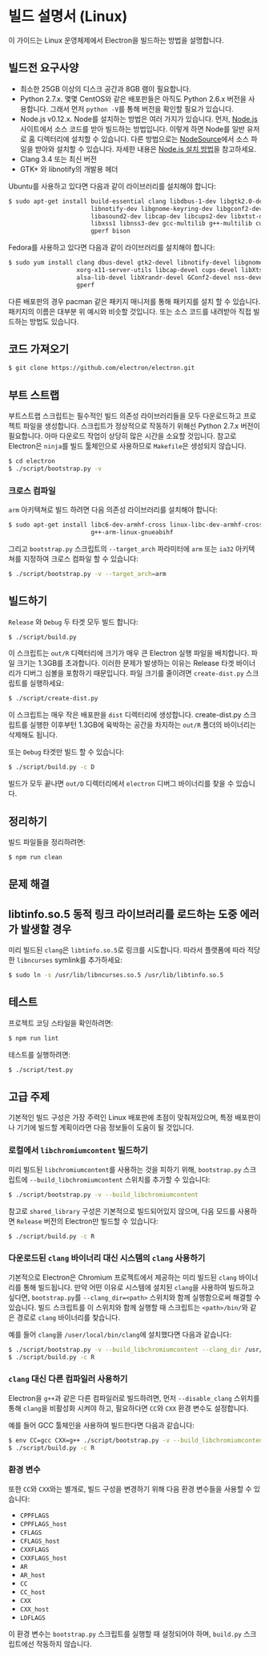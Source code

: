 # 빌드 설명서 (Linux)

이 가이드는 Linux 운영체제에서 Electron을 빌드하는 방법을 설명합니다.

## 빌드전 요구사양

* 최소한 25GB 이상의 디스크 공간과 8GB 램이 필요합니다.
* Python 2.7.x. 몇몇 CentOS와 같은 배포판들은 아직도 Python 2.6.x 버전을 사용합니다.
  그래서 먼저 `python -V`를 통해 버전을 확인할 필요가 있습니다.
* Node.js v0.12.x. Node를 설치하는 방법은 여러 가지가 있습니다. 먼저,
  [Node.js](http://nodejs.org) 사이트에서 소스 코드를 받아 빌드하는 방법입니다.
  이렇게 하면 Node를 일반 유저로 홈 디렉터리에 설치할 수 있습니다. 다른 방법으로는
  [NodeSource](https://nodesource.com/blog/nodejs-v012-iojs-and-the-nodesource-linux-repositories)에서
  소스 파일을 받아와 설치할 수 있습니다. 자세한 내용은 [Node.js 설치 방법](https://github.com/joyent/node/wiki/Installation)을
  참고하세요.
* Clang 3.4 또는 최신 버전
* GTK+ 와 libnotify의 개발용 헤더

Ubuntu를 사용하고 있다면 다음과 같이 라이브러리를 설치해야 합니다:

```bash
$ sudo apt-get install build-essential clang libdbus-1-dev libgtk2.0-dev \
                       libnotify-dev libgnome-keyring-dev libgconf2-dev \
                       libasound2-dev libcap-dev libcups2-dev libxtst-dev \
                       libxss1 libnss3-dev gcc-multilib g++-multilib curl \
                       gperf bison
```

Fedora를 사용하고 있다면 다음과 같이 라이브러리를 설치해야 합니다:

```bash
$ sudo yum install clang dbus-devel gtk2-devel libnotify-devel libgnome-keyring-devel \
                   xorg-x11-server-utils libcap-devel cups-devel libXtst-devel \
                   alsa-lib-devel libXrandr-devel GConf2-devel nss-devel bison \
                   gperf
```

다른 배포판의 경우 pacman 같은 패키지 매니저를 통해 패키지를 설치 할 수 있습니다.
패키지의 이름은 대부분 위 예시와 비슷할 것입니다. 또는 소스 코드를 내려받아
직접 빌드하는 방법도 있습니다.

## 코드 가져오기

```bash
$ git clone https://github.com/electron/electron.git
```

## 부트 스트랩

부트스트랩 스크립트는 필수적인 빌드 의존성 라이브러리들을 모두 다운로드하고 프로젝트
파일을 생성합니다. 스크립트가 정상적으로 작동하기 위해선 Python 2.7.x 버전이
필요합니다. 아마 다운로드 작업이 상당히 많은 시간을 소요할 것입니다. 참고로 Electron은
`ninja`를 빌드 툴체인으로 사용하므로 `Makefile`은 생성되지 않습니다.

```bash
$ cd electron
$ ./script/bootstrap.py -v
```

### 크로스 컴파일

`arm` 아키텍쳐로 빌드 하려면 다음 의존성 라이브러리를 설치해야 합니다:

```bash
$ sudo apt-get install libc6-dev-armhf-cross linux-libc-dev-armhf-cross \
                       g++-arm-linux-gnueabihf
```

그리고 `bootstrap.py` 스크립트의 `--target_arch` 파라미터에 `arm` 또는 `ia32`
아키텍쳐를 지정하여 크로스 컴파일 할 수 있습니다:

```bash
$ ./script/bootstrap.py -v --target_arch=arm
```

## 빌드하기

`Release` 와 `Debug` 두 타겟 모두 빌드 합니다:

```bash
$ ./script/build.py
```

이 스크립트는 `out/R` 디렉터리에 크기가 매우 큰 Electron 실행 파일을 배치합니다. 파일
크기는 1.3GB를 초과합니다. 이러한 문제가 발생하는 이유는 Release 타겟 바이너리가
디버그 심볼을 포함하기 때문입니다. 파일 크기를 줄이려면 `create-dist.py` 스크립트를
실행하세요:

```bash
$ ./script/create-dist.py
```

이 스크립트는 매우 작은 배포판을 `dist` 디렉터리에 생성합니다. create-dist.py
스크립트를 실행한 이후부턴 1.3GB에 육박하는 공간을 차지하는 `out/R` 폴더의 바이너리는
삭제해도 됩니다.

또는 `Debug` 타겟만 빌드 할 수 있습니다:

```bash
$ ./script/build.py -c D
```

빌드가 모두 끝나면 `out/D` 디렉터리에서 `electron` 디버그 바이너리를 찾을 수 있습니다.

## 정리하기

빌드 파일들을 정리하려면:

```bash
$ npm run clean
```

## 문제 해결

## libtinfo.so.5 동적 링크 라이브러리를 로드하는 도중 에러가 발생할 경우

미리 빌드된 `clang`은 `libtinfo.so.5`로 링크를 시도합니다. 따라서 플랫폼에 따라
적당한 `libncurses` symlink를 추가하세요:

```bash
$ sudo ln -s /usr/lib/libncurses.so.5 /usr/lib/libtinfo.so.5
```

## 테스트

프로젝트 코딩 스타일을 확인하려면:

```bash
$ npm run lint
```

테스트를 실행하려면:

```bash
$ ./script/test.py
```

## 고급 주제

기본적인 빌드 구성은 가장 주력인 Linux 배포판에 초점이 맞춰져있으며, 특정 배포판이나
기기에 빌드할 계획이라면 다음 정보들이 도움이 될 것입니다.

### 로컬에서 `libchromiumcontent` 빌드하기

미리 빌드된 `libchromiumcontent`를 사용하는 것을 피하기 위해, `bootstrap.py`
스크립트에 `--build_libchromiumcontent` 스위치를 추가할 수 있습니다:

```bash
$ ./script/bootstrap.py -v --build_libchromiumcontent
```

참고로 `shared_library` 구성은 기본적으로 빌드되어있지 않으며, 다음 모드를 사용하면
`Release` 버전의 Electron만 빌드할 수 있습니다:

```bash
$ ./script/build.py -c R
```

### 다운로드된 `clang` 바이너리 대신 시스템의 `clang` 사용하기

기본적으로 Electron은 Chromium 프로젝트에서 제공하는 미리 빌드된 `clang` 바이너리를
통해 빌드됩니다. 만약 어떤 이유로 시스템에 설치된 `clang`을 사용하여 빌드하고 싶다면,
`bootstrap.py`를 `--clang_dir=<path>` 스위치와 함께 실행함으로써 해결할 수 있습니다.
빌드 스크립트를 이 스위치와 함께 실행할 때 스크립트는 `<path>/bin/`와 같은 경로로
`clang` 바이너리를 찾습니다.

예를 들어 `clang`을 `/user/local/bin/clang`에 설치했다면 다음과 같습니다:

```bash
$ ./script/bootstrap.py -v --build_libchromiumcontent --clang_dir /usr/local
$ ./script/build.py -c R
```

### `clang` 대신 다른 컴파일러 사용하기

Electron을 `g++`과 같은 다른 컴파일러로 빌드하려면, 먼저 `--disable_clang` 스위치를
통해 `clang`을 비활성화 시켜야 하고, 필요하다면 `CC`와 `CXX` 환경 변수도 설정합니다.

예를 들어 GCC 툴체인을 사용하여 빌드한다면 다음과 같습니다:

```bash
$ env CC=gcc CXX=g++ ./script/bootstrap.py -v --build_libchromiumcontent --disable_clang
$ ./script/build.py -c R
```

### 환경 변수

또한 `CC`와 `CXX`와는 별개로, 빌드 구성을 변경하기 위해 다음 환경 변수들을 사용할 수
있습니다:

* `CPPFLAGS`
* `CPPFLAGS_host`
* `CFLAGS`
* `CFLAGS_host`
* `CXXFLAGS`
* `CXXFLAGS_host`
* `AR`
* `AR_host`
* `CC`
* `CC_host`
* `CXX`
* `CXX_host`
* `LDFLAGS`

이 환경 변수는 `bootstrap.py` 스크립트를 실행할 때 설정되어야 하며, `build.py`
스크립트에선 작동하지 않습니다.
